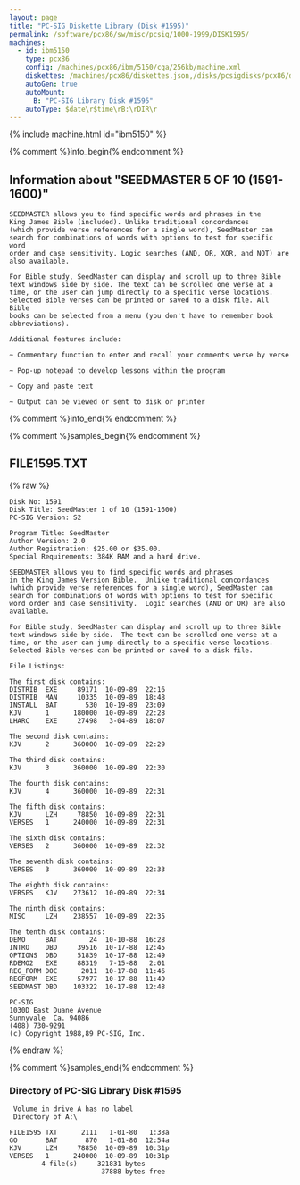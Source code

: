 ```yaml
---
layout: page
title: "PC-SIG Diskette Library (Disk #1595)"
permalink: /software/pcx86/sw/misc/pcsig/1000-1999/DISK1595/
machines:
  - id: ibm5150
    type: pcx86
    config: /machines/pcx86/ibm/5150/cga/256kb/machine.xml
    diskettes: /machines/pcx86/diskettes.json,/disks/pcsigdisks/pcx86/diskettes.json
    autoGen: true
    autoMount:
      B: "PC-SIG Library Disk #1595"
    autoType: $date\r$time\rB:\rDIR\r
---
```


{% include machine.html id="ibm5150" %}

{% comment %}info_begin{% endcomment %}

## Information about "SEEDMASTER 5 OF 10 (1591-1600)"

    SEEDMASTER allows you to find specific words and phrases in the
    King James Bible (included). Unlike traditional concordances
    (which provide verse references for a single word), SeedMaster can
    search for combinations of words with options to test for specific word
    order and case sensitivity. Logic searches (AND, OR, XOR, and NOT) are
    also available.
    
    For Bible study, SeedMaster can display and scroll up to three Bible
    text windows side by side. The text can be scrolled one verse at a
    time, or the user can jump directly to a specific verse locations.
    Selected Bible verses can be printed or saved to a disk file. All Bible
    books can be selected from a menu (you don't have to remember book
    abbreviations).
    
    Additional features include:
    
    ~ Commentary function to enter and recall your comments verse by verse
    
    ~ Pop-up notepad to develop lessons within the program
    
    ~ Copy and paste text
    
    ~ Output can be viewed or sent to disk or printer
{% comment %}info_end{% endcomment %}

{% comment %}samples_begin{% endcomment %}

## FILE1595.TXT

{% raw %}
```
Disk No: 1591
Disk Title: SeedMaster 1 of 10 (1591-1600)
PC-SIG Version: S2

Program Title: SeedMaster
Author Version: 2.0
Author Registration: $25.00 or $35.00.
Special Requirements: 384K RAM and a hard drive.

SEEDMASTER allows you to find specific words and phrases
in the King James Version Bible.  Unlike traditional concordances
(which provide verse references for a single word), SeedMaster can
search for combinations of words with options to test for specific
word order and case sensitivity.  Logic searches (AND or OR) are also
available.

For Bible study, SeedMaster can display and scroll up to three Bible
text windows side by side.  The text can be scrolled one verse at a
time, or the user can jump directly to a specific verse locations.
Selected Bible verses can be printed or saved to a disk file.

File Listings:

The first disk contains:
DISTRIB  EXE     89171  10-09-89  22:16
DISTRIB  MAN     10335  10-09-89  18:48
INSTALL  BAT       530  10-19-89  23:09
KJV      1      180000  10-09-89  22:28
LHARC    EXE     27498   3-04-89  18:07

The second disk contains:
KJV      2      360000  10-09-89  22:29

The third disk contains:
KJV      3      360000  10-09-89  22:30

The fourth disk contains:
KJV      4      360000  10-09-89  22:31

The fifth disk contains:
KJV      LZH     78850  10-09-89  22:31
VERSES   1      240000  10-09-89  22:31

The sixth disk contains:
VERSES   2      360000  10-09-89  22:32

The seventh disk contains:
VERSES   3      360000  10-09-89  22:33

The eighth disk contains:
VERSES   KJV    273612  10-09-89  22:34

The ninth disk contains:
MISC     LZH    238557  10-09-89  22:35

The tenth disk contains:
DEMO     BAT        24  10-10-88  16:28
INTRO    DBD     39516  10-17-88  12:45
OPTIONS  DBD     51839  10-17-88  12:49
RDEMO2   EXE     88319   7-15-88   2:01
REG_FORM DOC      2011  10-17-88  11:46
REGFORM  EXE     57977  10-17-88  11:49
SEEDMAST DBD    103322  10-17-88  12:48

PC-SIG
1030D East Duane Avenue
Sunnyvale  Ca. 94086
(408) 730-9291
(c) Copyright 1988,89 PC-SIG, Inc.
```
{% endraw %}

{% comment %}samples_end{% endcomment %}

### Directory of PC-SIG Library Disk #1595

     Volume in drive A has no label
     Directory of A:\

    FILE1595 TXT      2111   1-01-80   1:38a
    GO       BAT       870   1-01-80  12:54a
    KJV      LZH     78850  10-09-89  10:31p
    VERSES   1      240000  10-09-89  10:31p
            4 file(s)     321831 bytes
                           37888 bytes free
